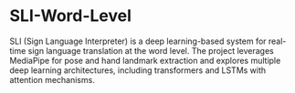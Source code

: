# SLI-Word-Level
SLI (Sign Language Interpreter) is a deep learning-based system for real-time sign language translation at the word level. The project leverages MediaPipe for pose and hand landmark extraction and explores multiple deep learning architectures, including transformers and LSTMs with attention mechanisms.
